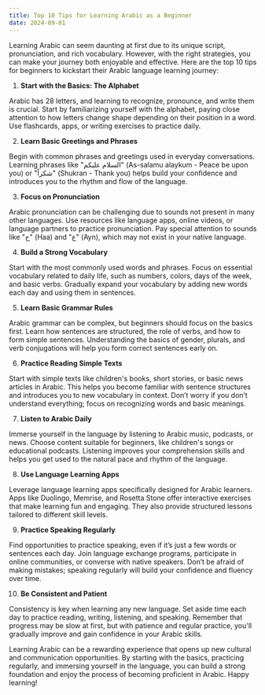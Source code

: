 ```yaml
---
title: Top 10 Tips for Learning Arabic as a Beginner
date: 2024-09-01
---
```


Learning Arabic can seem daunting at first due to its unique script, pronunciation, and rich vocabulary. However, with the right strategies, you can make your journey both enjoyable and effective. Here are the top 10 tips for beginners to kickstart their Arabic language learning journey:

1.  **Start with the Basics: The Alphabet**

Arabic has 28 letters, and learning to recognize, pronounce, and write them is crucial. Start by familiarizing yourself with the alphabet, paying close attention to how letters change shape depending on their position in a word. Use flashcards, apps, or writing exercises to practice daily.

2.  **Learn Basic Greetings and Phrases**

Begin with common phrases and greetings used in everyday conversations. Learning phrases like "السلام عليكم" (As-salamu alaykum - Peace be upon you) or "شكراً" (Shukran - Thank you) helps build your confidence and introduces you to the rhythm and flow of the language.

3.  **Focus on Pronunciation**

Arabic pronunciation can be challenging due to sounds not present in many other languages. Use resources like language apps, online videos, or language partners to practice pronunciation. Pay special attention to sounds like "ح" (Haa) and "ع" (Ayn), which may not exist in your native language.

4.  **Build a Strong Vocabulary**

Start with the most commonly used words and phrases. Focus on essential vocabulary related to daily life, such as numbers, colors, days of the week, and basic verbs. Gradually expand your vocabulary by adding new words each day and using them in sentences.

5.  **Learn Basic Grammar Rules**

Arabic grammar can be complex, but beginners should focus on the basics first. Learn how sentences are structured, the role of verbs, and how to form simple sentences. Understanding the basics of gender, plurals, and verb conjugations will help you form correct sentences early on.

6.  **Practice Reading Simple Texts**

Start with simple texts like children's books, short stories, or basic news articles in Arabic. This helps you become familiar with sentence structures and introduces you to new vocabulary in context. Don’t worry if you don’t understand everything; focus on recognizing words and basic meanings.

7.  **Listen to Arabic Daily**

Immerse yourself in the language by listening to Arabic music, podcasts, or news. Choose content suitable for beginners, like children's songs or educational podcasts. Listening improves your comprehension skills and helps you get used to the natural pace and rhythm of the language.

8.  **Use Language Learning Apps**

Leverage language learning apps specifically designed for Arabic learners. Apps like Duolingo, Memrise, and Rosetta Stone offer interactive exercises that make learning fun and engaging. They also provide structured lessons tailored to different skill levels.

9.  **Practice Speaking Regularly**

Find opportunities to practice speaking, even if it’s just a few words or sentences each day. Join language exchange programs, participate in online communities, or converse with native speakers. Don’t be afraid of making mistakes; speaking regularly will build your confidence and fluency over time.

10. **Be Consistent and Patient**

Consistency is key when learning any new language. Set aside time each day to practice reading, writing, listening, and speaking. Remember that progress may be slow at first, but with patience and regular practice, you'll gradually improve and gain confidence in your Arabic skills.

Learning Arabic can be a rewarding experience that opens up new cultural and communication opportunities. By starting with the basics, practicing regularly, and immersing yourself in the language, you can build a strong foundation and enjoy the process of becoming proficient in Arabic. Happy learning!
